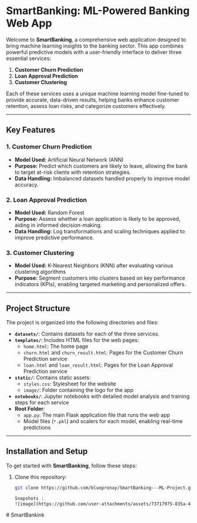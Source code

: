 # SmartBanking: ML-Powered Banking Web App

Welcome to **SmartBanking**, a comprehensive web application designed to bring machine learning insights to the banking sector. This app combines powerful predictive models with a user-friendly interface to deliver three essential services:

1. **Customer Churn Prediction**
2. **Loan Approval Prediction**
3. **Customer Clustering**

Each of these services uses a unique machine learning model fine-tuned to provide accurate, data-driven results, helping banks enhance customer retention, assess loan risks, and categorize customers effectively.

---

## Key Features

### 1. Customer Churn Prediction
   - **Model Used:** Artificial Neural Network (ANN)
   - **Purpose:** Predict which customers are likely to leave, allowing the bank to target at-risk clients with retention strategies.
   - **Data Handling:** Imbalanced datasets handled properly to improve model accuracy.

### 2. Loan Approval Prediction
   - **Model Used:** Random Forest
   - **Purpose:** Assess whether a loan application is likely to be approved, aiding in informed decision-making.
   - **Data Handling:** Log transformations and scaling techniques applied to improve predictive performance.

### 3. Customer Clustering
   - **Model Used:** K-Nearest Neighbors (KNN) after evaluating various clustering algorithms
   - **Purpose:** Segment customers into clusters based on key performance indicators (KPIs), enabling targeted marketing and personalized offers.

---

## Project Structure

The project is organized into the following directories and files:

- **`datasets/`**: Contains datasets for each of the three services.
- **`templates/`**: Includes HTML files for the web pages:
  - `home.html`: The home page
  - `churn.html` and `churn_result.html`: Pages for the Customer Churn Prediction service
  - `loan.html` and `loan_result.html`: Pages for the Loan Approval Prediction service
- **`static/`**: Contains static assets:
  - `styles.css`: Stylesheet for the website
  - `image/`: Folder containing the logo for the app
- **`notebooks/`**: Jupyter notebooks with detailed model analysis and training steps for each service
- **Root Folder**:
  - `app.py`: The main Flask application file that runs the web app
  - Model files (`*.pkl`) and scalers for each model, enabling real-time predictions

---

## Installation and Setup

To get started with **SmartBanking**, follow these steps:

1. Clone this repository:
   ```bash
   git clone https://github.com/bluepronay/SmartBanking---ML-Project.git

   Snapshots : 
   ![image](https://github.com/user-attachments/assets/73717975-835a-479f-8c4e-ffd1df146932)

#   S m a r t B a n k i n k  
 
